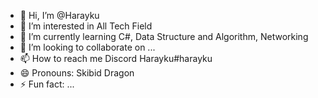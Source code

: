 - 👋 Hi, I’m @Harayku
- 👀 I’m interested in All Tech Field
- 🌱 I’m currently learning C#, Data Structure and Algorithm, Networking
- 💞️ I’m looking to collaborate on ...
- 📫 How to reach me Discord Harayku#harayku
- 😄 Pronouns: Skibid Dragon
- ⚡ Fun fact: ...

<!---
Harayku/Harayku is a ✨ special ✨ repository because its `README.md` (this file) appears on your GitHub profile.
You can click the Preview link to take a look at your changes.
--->
